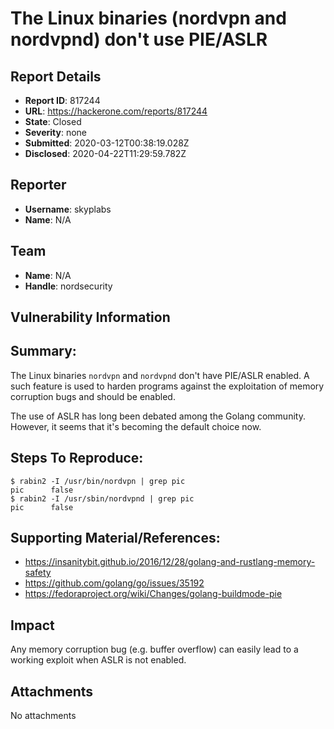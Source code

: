 # The Linux binaries (nordvpn and nordvpnd) don't use PIE/ASLR

## Report Details
- **Report ID**: 817244
- **URL**: https://hackerone.com/reports/817244
- **State**: Closed
- **Severity**: none
- **Submitted**: 2020-03-12T00:38:19.028Z
- **Disclosed**: 2020-04-22T11:29:59.782Z

## Reporter
- **Username**: skyplabs
- **Name**: N/A

## Team
- **Name**: N/A
- **Handle**: nordsecurity

## Vulnerability Information
## Summary:

The Linux binaries `nordvpn` and `nordvpnd` don't have PIE/ASLR enabled. A such feature is used to harden programs against the exploitation of memory corruption bugs and should be enabled.

The use of ASLR has long been debated among the Golang community. However, it seems that it's becoming the default choice now.

## Steps To Reproduce:

```
$ rabin2 -I /usr/bin/nordvpn | grep pic
pic      false
$ rabin2 -I /usr/sbin/nordvpnd | grep pic
pic      false
```

## Supporting Material/References:

  * https://insanitybit.github.io/2016/12/28/golang-and-rustlang-memory-safety
  * https://github.com/golang/go/issues/35192
  * https://fedoraproject.org/wiki/Changes/golang-buildmode-pie

## Impact

Any memory corruption bug (e.g. buffer overflow) can easily lead to a working exploit when ASLR is not enabled.

## Attachments
No attachments
